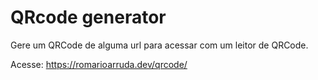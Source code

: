 # QRcode generator

Gere um QRCode de alguma url para acessar com um leitor de QRCode.

Acesse: https://romarioarruda.dev/qrcode/